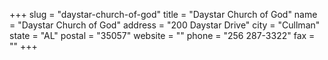 +++
slug = "daystar-church-of-god"
title = "Daystar Church of God"
name = "Daystar Church of God"
address = "200 Daystar Drive"
city = "Cullman"
state = "AL"
postal = "35057"
website = ""
phone = "256 287-3322"
fax = ""
+++
